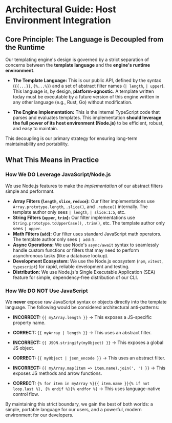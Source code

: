 # Architectural Guide: Host Environment Integration

## Core Principle: The Language is Decoupled from the Runtime

Our templating engine's design is governed by a strict separation of concerns between the **template language** and the **engine's runtime environment**.

- **The Template Language:** This is our public API, defined by the syntax (`{{...}}`, `{%...%}`) and a set of abstract filter names (`| length`, `| upper`). This language is, by design, **platform-agnostic**. A template written today must be executable by a future version of this engine written in any other language (e.g., Rust, Go) without modification.

- **The Engine Implementation:** This is the internal TypeScript code that parses and evaluates templates. This implementation **should leverage the full power of its host environment (Node.js)** to be efficient, robust, and easy to maintain.

This decoupling is our primary strategy for ensuring long-term maintainability and portability.

## What This Means in Practice

### How We **DO** Leverage JavaScript/Node.js

We use Node.js features to make the _implementation_ of our abstract filters simple and performant.

- **Array Filters (`length`, `slice`, `reduce`):** Our filter implementations use `Array.prototype.length`, `.slice()`, and `.reduce()` internally. The template author only sees `| length`, `| slice:1:5`, etc.
- **String Filters (`upper`, `trim`):** Our filter implementations use `String.prototype.toUpperCase()`, `.trim()`, etc. The template author only sees `| upper`.
- **Math Filters (`add`):** Our filter uses standard JavaScript math operators. The template author only sees `| add:5`.
- **Async Operations:** We use Node's `async/await` syntax to seamlessly handle custom functions or filters that may need to perform asynchronous tasks (like a database lookup).
- **Development Ecosystem:** We use the Node.js ecosystem (`npm`, `vitest`, `typescript`) for rapid, reliable development and testing.
- **Distribution:** We use Node.js's Single Executable Application (SEA) feature for simple, dependency-free distribution of our CLI.

### How We **DO NOT** Use JavaScript

We **never** expose raw JavaScript syntax or objects directly into the template language. The following would be considered architectural anti-patterns:

- **INCORRECT:** `{{ myArray.length }}` -> This exposes a JS-specific property name.
- **CORRECT:** `{{ myArray | length }}` -> This uses an abstract filter.

- **INCORRECT:** `{{ JSON.stringify(myObject) }}` -> This exposes a global JS object.
- **CORRECT:** `{{ myObject | json_encode }}` -> This uses an abstract filter.

- **INCORRECT:** `{{ myArray.map(item => item.name).join(', ') }}` -> This exposes JS methods and arrow functions.
- **CORRECT:** `{% for item in myArray %}{{ item.name }}{% if not loop.last %}, {% endif %}{% endfor %}` -> This uses language-native control flow.

By maintaining this strict boundary, we gain the best of both worlds: a simple, portable language for our users, and a powerful, modern environment for our developers.
